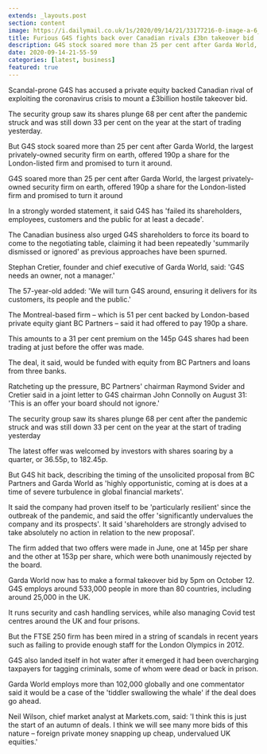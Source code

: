 ```yaml
---
extends: _layouts.post
section: content
image: https://i.dailymail.co.uk/1s/2020/09/14/21/33177216-0-image-a-6_1600114594327.jpg 
title: Furious G4S fights back over Canadian rivals £3bn takeover bid 
description: G4S stock soared more than 25 per cent after Garda World, the largest privately-owned security firm on earth, offered 190p a share for the London-listed firm and promised to turn it around. 
date: 2020-09-14-21-55-59 
categories: [latest, business] 
featured: true 
--- 
```

Scandal-prone G4S has accused a private equity backed Canadian rival of exploiting the coronavirus crisis to mount a £3billion hostile takeover bid.

The security group saw its shares plunge 68 per cent after the pandemic struck and was still down 33 per cent on the year at the start of trading yesterday.

But G4S stock soared more than 25 per cent after Garda World, the largest privately-owned security firm on earth, offered 190p a share for the London-listed firm and promised to turn it around.

G4S soared more than 25 per cent after Garda World, the largest privately-owned security firm on earth, offered 190p a share for the London-listed firm and promised to turn it around

In a strongly worded statement, it said G4S has 'failed its shareholders, employees, customers and the public for at least a decade'.

The Canadian business also urged G4S shareholders to force its board to come to the negotiating table, claiming it had been repeatedly 'summarily dismissed or ignored' as previous approaches have been spurned.

Stephan Cretier, founder and chief executive of Garda World, said: 'G4S needs an owner, not a manager.'

The 57-year-old added: 'We will turn G4S around, ensuring it delivers for its customers, its people and the public.'

The Montreal-based firm – which is 51 per cent backed by London-based private equity giant BC Partners – said it had offered to pay 190p a share.

This amounts to a 31 per cent premium on the 145p G4S shares had been trading at just before the offer was made.

The deal, it said, would be funded with equity from BC Partners and loans from three banks.

Ratcheting up the pressure, BC Partners' chairman Raymond Svider and Cretier said in a joint letter to G4S chairman John Connolly on August 31: 'This is an offer your board should not ignore.'

The security group saw its shares plunge 68 per cent after the pandemic struck and was still down 33 per cent on the year at the start of trading yesterday

The latest offer was welcomed by investors with shares soaring by a quarter, or 36.55p, to 182.45p.

But G4S hit back, describing the timing of the unsolicited proposal from BC Partners and Garda World as 'highly opportunistic, coming at is does at a time of severe turbulence in global financial markets'.

It said the company had proven itself to be 'particularly resilient' since the outbreak of the pandemic, and said the offer 'significantly undervalues the company and its prospects'. It said 'shareholders are strongly advised to take absolutely no action in relation to the new proposal'.

The firm added that two offers were made in June, one at 145p per share and the other at 153p per share, which were both unanimously rejected by the board.

Garda World now has to make a formal takeover bid by 5pm on October 12. G4S employs around 533,000 people in more than 80 countries, including around 25,000 in the UK.

It runs security and cash handling services, while also managing Covid test centres around the UK and four prisons.

But the FTSE 250 firm has been mired in a string of scandals in recent years such as failing to provide enough staff for the London Olympics in 2012.

G4S also landed itself in hot water after it emerged it had been overcharging taxpayers for tagging criminals, some of whom were dead or back in prison.

Garda World employs more than 102,000 globally and one commentator said it would be a case of the 'tiddler swallowing the whale' if the deal does go ahead.

Neil Wilson, chief market analyst at Markets.com, said: 'I think this is just the start of an autumn of deals. I think we will see many more bids of this nature – foreign private money snapping up cheap, undervalued UK equities.'

